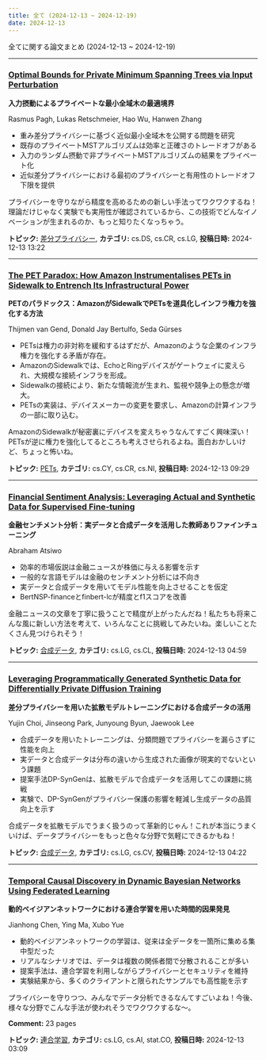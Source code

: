 ```yaml
---
title: 全て (2024-12-13 ~ 2024-12-19)
date: 2024-12-13
---
```


全てに関する論文まとめ (2024-12-13 ~ 2024-12-19)


- - -

### [Optimal Bounds for Private Minimum Spanning Trees via Input Perturbation](http://arxiv.org/abs/2412.10130)

**入力摂動によるプライベートな最小全域木の最適境界**

Rasmus Pagh, Lukas Retschmeier, Hao Wu, Hanwen Zhang

- 重み差分プライバシーに基づく近似最小全域木を公開する問題を研究
- 既存のプライベートMSTアルゴリズムは効率と正確さのトレードオフがある
- 入力のランダム摂動で非プライベートMSTアルゴリズムの結果をプライベート化
- 近似差分プライバシーにおける最初のプライバシーと有用性のトレードオフ下限を提供

プライバシーを守りながら精度を高めるための新しい手法ってワクワクするね！理論だけじゃなく実験でも実用性が確認されているから、この技術でどんなイノベーションが生まれるのか、もっと知りたくなっちゃう。



**トピック:** [差分プライバシー](../../dp), **カテゴリ:** cs.DS, cs.CR, cs.LG, **投稿日時:** 2024-12-13 13:22


- - -

### [The PET Paradox: How Amazon Instrumentalises PETs in Sidewalk to Entrench Its Infrastructural Power](http://arxiv.org/abs/2412.09994)

**PETのパラドックス：AmazonがSidewalkでPETsを道具化しインフラ権力を強化する方法**

Thijmen van Gend, Donald Jay Bertulfo, Seda Gürses

- PETsは権力の非対称を緩和するはずだが、Amazonのような企業のインフラ権力を強化する矛盾が存在。
- AmazonのSidewalkでは、EchoとRingデバイスがゲートウェイに変えられ、大規模な接続インフラを形成。
- Sidewalkの接続により、新たな情報流が生まれ、監視や競争上の懸念が増大。
- PETsの実装は、デバイスメーカーの変更を要求し、Amazonの計算インフラの一部に取り込む。

AmazonのSidewalkが秘密裏にデバイスを変えちゃうなんてすごく興味深い！PETsが逆に権力を強化してるところも考えさせられるよね。面白おかしいけど、ちょっと怖いね。



**トピック:** [PETs](../../pets), **カテゴリ:** cs.CY, cs.CR, cs.NI, **投稿日時:** 2024-12-13 09:29


- - -

### [Financial Sentiment Analysis: Leveraging Actual and Synthetic Data for Supervised Fine-tuning](http://arxiv.org/abs/2412.09859)

**金融センチメント分析：実データと合成データを活用した教師ありファインチューニング**

Abraham Atsiwo

- 効率的市場仮説は金融ニュースが株価に与える影響を示す
- 一般的な言語モデルは金融のセンチメント分析には不向き
- 実データと合成データを用いてモデル性能を向上させることを仮定
- BertNSP-financeとfinbert-lcが精度とf1スコアを改善

金融ニュースの文章を丁寧に扱うことで精度が上がったんだね！私たちも将来こんな風に新しい方法を考えて、いろんなことに挑戦してみたいね。楽しいことたくさん見つけられそう！



**トピック:** [合成データ](../../sd), **カテゴリ:** cs.LG, cs.CL, **投稿日時:** 2024-12-13 04:59


- - -

### [Leveraging Programmatically Generated Synthetic Data for Differentially Private Diffusion Training](http://arxiv.org/abs/2412.09842)

**差分プライバシーを用いた拡散モデルトレーニングにおける合成データの活用**

Yujin Choi, Jinseong Park, Junyoung Byun, Jaewook Lee

- 合成データを用いたトレーニングは、分類問題でプライバシーを漏らさずに性能を向上
- 実データと合成データは分布の違いから生成された画像が現実的でないという課題
- 提案手法DP-SynGenは、拡散モデルで合成データを活用してこの課題に挑戦
- 実験で、DP-SynGenがプライバシー保護の影響を軽減し生成データの品質向上を示す

合成データを拡散モデルでうまく扱うのって革新的じゃん！これが本当にうまくいけば、データプライバシーをもっと色々な分野で気軽にできるかもね！



**トピック:** [合成データ](../../sd), **カテゴリ:** cs.LG, cs.CV, **投稿日時:** 2024-12-13 04:22


- - -

### [Temporal Causal Discovery in Dynamic Bayesian Networks Using Federated Learning](http://arxiv.org/abs/2412.09814)

**動的ベイジアンネットワークにおける連合学習を用いた時間的因果発見**

Jianhong Chen, Ying Ma, Xubo Yue

- 動的ベイジアンネットワークの学習は、従来は全データを一箇所に集める集中型だった
- リアルなシナリオでは、データは複数の関係者間で分散されることが多い
- 提案手法は、連合学習を利用しながらプライバシーとセキュリティを維持
- 実験結果から、多くのクライアントと限られたサンプルでも高性能を示す

プライバシーを守りつつ、みんなでデータ分析できるなんてすごいよね！今後、様々な分野でこんな手法が使われそうでワクワクするな～。

**Comment:** 23 pages

**トピック:** [連合学習](../../fl), **カテゴリ:** cs.LG, cs.AI, stat.CO, **投稿日時:** 2024-12-13 03:09
